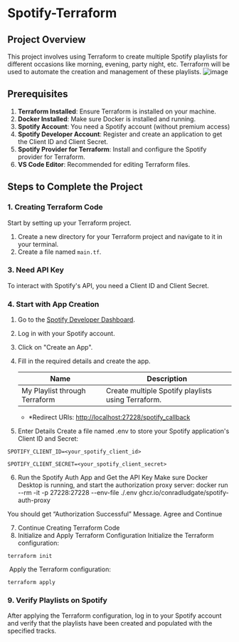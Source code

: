 # Spotify-Terraform

## Project Overview

This project involves using Terraform to create multiple Spotify playlists for different occasions like morning, evening, party night, etc. Terraform will be used to automate the creation and management of these playlists.
![image](https://github.com/user-attachments/assets/559e8089-9b75-48d0-9ec3-13ffb334cc4d)


## Prerequisites

1. **Terraform Installed**: Ensure Terraform is installed on your machine.
2. **Docker Installed**: Make sure Docker is installed and running.
3. **Spotify Account**: You need a Spotify account (without premium access)
4. **Spotify Developer Account**: Register and create an application to get the Client ID and Client Secret.
5. **Spotify Provider for Terraform**: Install and configure the Spotify provider for Terraform.
6. **VS Code Editor**: Recommended for editing Terraform files.

## Steps to Complete the Project

### 1. Creating Terraform Code

Start by setting up your Terraform project.

1. Create a new directory for your Terraform project and navigate to it in your terminal.
2. Create a file named `main.tf`.

### 3. Need API Key

To interact with Spotify's API, you need a Client ID and Client Secret.

### 4. Start with App Creation

1. Go to the [Spotify Developer Dashboard](https://developer.spotify.com/dashboard/).
2. Log in with your Spotify account.
3. Click on "Create an App".

4. Fill in the required details and create the app.
    
    
    | Name | Description |
    | --- | --- |
    | My Playlist through Terraform | Create multiple Spotify playlists using Terraform. |
    - *Redirect URIs: [http://localhost:27228/spotify_callback](http://localhost:27228/spotify_callback**)

5. Enter Details
Create a file named .env to store your Spotify application's Client ID and Secret:

`SPOTIFY_CLIENT_ID=<your_spotify_client_id>`

`SPOTIFY_CLIENT_SECRET=<your_spotify_client_secret>`

6. Run the Spotify Auth App and Get the API Key
Make sure Docker Desktop is running, and start the authorization proxy server:
docker run --rm -it -p 27228:27228 --env-file ./.env ghcr.io/conradludgate/spotify-auth-proxy

You should get “Authorization Successful” Message.
Agree and Continue 

7. Continue Creating Terraform Code
8. Initialize and Apply Terraform Configuration
Initialize the Terraform configuration:

  `terraform init`

​
Apply the Terraform configuration:

  `terraform apply`


### 9. Verify Playlists on Spotify

After applying the Terraform configuration, log in to your Spotify account and verify that the playlists have been created and populated with the specified tracks.
